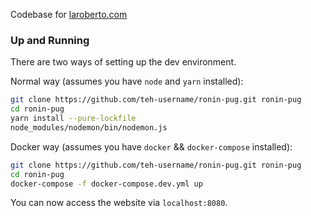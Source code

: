 Codebase for [laroberto.com](https://laroberto.com)

### Up and Running

There are two ways of setting up the dev environment.

Normal way (assumes you have `node` and `yarn` installed):

```bash
git clone https://github.com/teh-username/ronin-pug.git ronin-pug
cd ronin-pug
yarn install --pure-lockfile
node_modules/nodemon/bin/nodemon.js
```

Docker way (assumes you have `docker` && `docker-compose` installed):
```bash
git clone https://github.com/teh-username/ronin-pug.git ronin-pug
cd ronin-pug
docker-compose -f docker-compose.dev.yml up
```

You can now access the website via `localhost:8080`.
